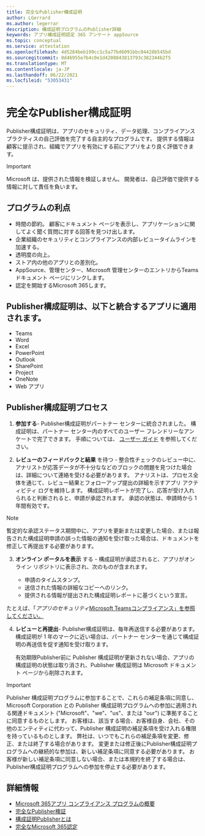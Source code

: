```yaml
---
title: 完全なPublisher構成証明
author: LGerrard
ms.author: legerrar
description: 構成証明プログラムのPublisher詳細
keywords: アプリ構成証明認定 365 アンケート appSource
ms.topic: conceptual
ms.service: attestation
ms.openlocfilehash: 4d5284beb199cc1c5a77bd6091bbc04428b545bd
ms.sourcegitcommit: 0d46955e7b4c0e1d4208843813793c382344b2f5
ms.translationtype: MT
ms.contentlocale: ja-JP
ms.lasthandoff: 06/22/2021
ms.locfileid: "53053431"
---
```

# <a name="complete-publisher-attestation"></a>完全なPublisher構成証明

Publisher構成証明は、アプリのセキュリティ、データ処理、コンプライアンスプラクティスの自己評価を完了する自主的なプログラムです。 提供する情報は顧客に提示され、組織でアプリを有効にする前にアプリをより良く評価できます。 

> [!IMPORTANT]
> Microsoft は、提供された情報を検証しません。 開発者は、自己評価で提供する情報に対して責任を負います。 


## <a name="program-benefits"></a>プログラムの利点
- 時間の節約。 顧客にドキュメント ページを表示し、アプリケーションに関してよく聞く質問に対する回答を見つけ出します。 
- 企業組織のセキュリティとコンプライアンスの内部レビュータイムラインを加速する。
- 透明度の向上。
- ストア内の他のアプリとの差別化。 
- AppSource、管理センター、Microsoft 管理センターのエントリからTeamsドキュメント ページにリンクします。 
- 認定を開始するMicrosoft 365します。

## <a name="publisher-attestation-applies-to-apps-that-integrate-with"></a>Publisher構成証明は、以下と統合するアプリに適用されます。
- Teams
- Word
- Excel
- PowerPoint 
- Outlook
- SharePoint
- Project
- OneNote
- Web アプリ

## <a name="publisher-attestation-process"></a>Publisher構成証明プロセス

1. **参加する**- Publisher構成証明がパートナー センターに統合されました。 構成証明は、パートナー センター内のすべてのユーザー フレンドリーなアンケートで完了できます。 手順については、 [ユーザー ガイド](https://docs.microsoft.com/microsoft-365-app-certification/docs/userguide) を参照してください。

2. **レビューのフィードバックと結果** を待つ - 整合性チェックのレビュー中に、アナリストが応答データが不十分ななどのブロックの問題を見つけた場合は、詳細について連絡を受ける必要があります。 アナリストは、プロセス全体を通じて、レビュー結果とフォローアップ提出の詳細を示すアプリ アクティビティ ログを維持します。 構成証明レポートが完了し、応答が受け入れられると判断されると、申請が承認されます。 承認の状態は、申請時から 1 年間有効です。

> [!NOTE]
> 暫定的な承認ステータス期間中に、アプリを更新または変更した場合、または報告された構成証明申請の誤った情報の通知を受け取った場合は、ドキュメントを修正して再提出する必要があります。

3. **オンライン ポータルを表示** する - 構成証明が承認されると、アプリがオンライン リポジトリに表示され、次のものが含まれます。

   - 申請のタイムスタンプ。
   - 送信された情報の詳細なコピーへのリンク。
   - 提供される情報が提出された構成証明レポートに基づくという宣言。

たとえば、「*アプリのセキュリティ*[Microsoft Teamsコンプライアンス」を参照してください。](../teams/teams-apps.md)

4. **レビューと再提出**- Publisher構成証明は、毎年再送信する必要があります。 構成証明が 1 年のマークに近い場合は、パートナー センターを通じて構成証明の再送信を促す通知を受け取ります。 

   有効期限Publisher前に Publisher 構成証明が更新されない場合、アプリの構成証明の状態は取り消され、Publisher 構成証明は Microsoft ドキュメント ページから削除されます。 

>[!IMPORTANT]
>Publisher 構成証明プログラムに参加することで、これらの補足条項に同意し、Microsoft Corporation との Publisher 構成証明プログラムへの参加に適用される関連ドキュメント ("Microsoft"、"we"、"us"、または "our") に準拠することに同意するものとします。 お客様は、該当する場合、お客様自身、会社、その他のエンティティに代わって、Publisher 構成証明の補足条項を受け入れる権限を持っているものとします。 弊社は、いつでもこれらの補足条項を変更、修正、または終了する場合があります。 変更または修正後にPublisher構成証明プログラムへの継続的な参加は、新しい補足条項に同意する必要があります。 お客様が新しい補足条項に同意しない場合、または本規約を終了する場合は、Publisher構成証明プログラムへの参加を停止する必要があります。

## <a name="learn-more"></a>詳細情報

* [Microsoft 365アプリ コンプライアンス プログラムの概要](~/overview.md)  
* [完全なPublisher検証](https://docs.microsoft.com/azure/active-directory/develop/mark-app-as-publisher-verified)  
* [構成証明Publisherとは](~/docs/enterprise-app-attestation-guide.md)  
* [完全なMicrosoft 365認定](~/docs/certification.md)
